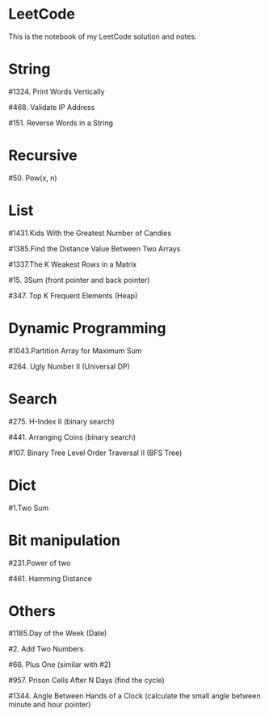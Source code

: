 # LeetCode
This is the notebook of my LeetCode solution and notes.

# String
\#1324. Print Words Vertically

\#468. Validate IP Address

\#151. Reverse Words in a String

# Recursive
\#50. Pow(x, n) 

# List
\#1431.Kids With the Greatest Number of Candies

\#1385.Find the Distance Value Between Two Arrays

\#1337.The K Weakest Rows in a Matrix

\#15. 3Sum (front pointer and back pointer)

\#347. Top K Frequent Elements (Heap)

# Dynamic Programming
\#1043.Partition Array for Maximum Sum

\#264. Ugly Number II (Universal DP)

# Search
\#275. H-Index II (binary search)

\#441. Arranging Coins (binary search)

\#107. Binary Tree Level Order Traversal II (BFS Tree)

# Dict
\#1.Two Sum

# Bit manipulation
\#231.Power of two

\#461. Hamming Distance

# Others
\#1185.Day of the Week (Date)

\#2. Add Two Numbers

\#66. Plus One (similar with #2)

\#957. Prison Cells After N Days (find the cycle)

\#1344. Angle Between Hands of a Clock (calculate the small angle between minute and hour pointer)

